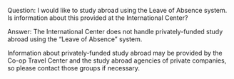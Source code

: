 Question: I would like to study abroad using the Leave of Absence system. Is information about this provided at the International Center?

Answer:
The International Center does not handle privately-funded study abroad using the “Leave of Absence” system.

Information about privately-funded study abroad may be provided by the Co-op Travel Center and the study abroad agencies of private companies, so please contact those groups if necessary.

